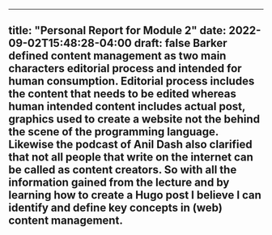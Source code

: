 ---
title: "Personal Report for Module 2"
date: 2022-09-02T15:48:28-04:00
draft: false
Barker defined content management as two main characters editorial process and intended for human  consumption. Editorial process includes the content that needs to be edited whereas human intended content includes actual post, graphics used to create a website not the behind the scene of the programming language.
Likewise the podcast of Anil Dash also clarified that not all people that write on the internet can be called as content creators.
So with all the information gained from the lecture and by learning how to create a Hugo post I believe I can identify and define key concepts in (web) content management.  
-
